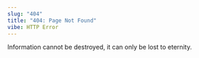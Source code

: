 ```yaml
---
slug: "404"
title: "404: Page Not Found"
vibe: HTTP Error
---
```


Information cannot be destroyed, it can only be lost to eternity.

<!-- snip -->
